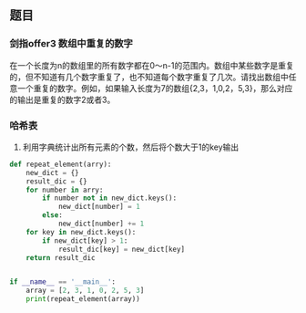 ## 题目
### 剑指offer3  数组中重复的数字
在一个长度为n的数组里的所有数字都在0～n-1的范围内。数组中某些数字是重复的，但不知道有几个数字重复了，也不知道每个数字重复了几次。请找出数组中任意一个重复的数字。例如，如果输入长度为7的数组{2,3，1,0,2，5,3}，那么对应的输出是重复的数字2或者3。
### 哈希表
1. 利用字典统计出所有元素的个数，然后将个数大于1的key输出
```python
def repeat_element(arry):
    new_dict = {}
    result_dic = {}
    for number in arry:
        if number not in new_dict.keys():
            new_dict[number] = 1
        else:
            new_dict[number] += 1
    for key in new_dict.keys():
        if new_dict[key] > 1:
            result_dic[key] = new_dict[key]
    return result_dic


if __name__ == '__main__':
    array = [2, 3, 1, 0, 2, 5, 3]
    print(repeat_element(array))
```

